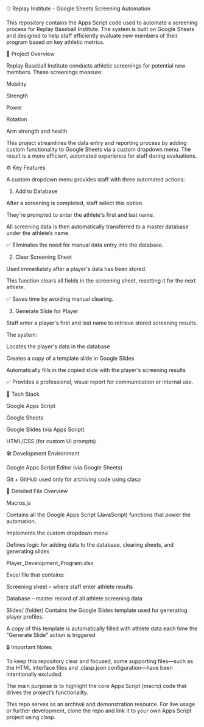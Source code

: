⚾ Replay Institute - Google Sheets Screening Automation

This repository contains the Apps Script code used to automate a screening process for Replay Baseball Institute.
The system is built on Google Sheets and designed to help staff efficiently evaluate new members of their program based on key athletic metrics.

📌 Project Overview

Replay Baseball Institute conducts athletic screenings for potential new members. These screenings measure:

Mobility

Strength

Power

Rotation

Arm strength and health

This project streamlines the data entry and reporting process by adding custom functionality to Google Sheets via a custom dropdown menu. The result is a more efficient, automated experience for staff during evaluations.

⚙️ Key Features

A custom dropdown menu provides staff with three automated actions:

1. Add to Database

After a screening is completed, staff select this option.

They're prompted to enter the athlete's first and last name.

All screening data is then automatically transferred to a master database under the athlete’s name.

✅ Eliminates the need for manual data entry into the database.

2. Clear Screening Sheet

Used immediately after a player's data has been stored.

This function clears all fields in the screening sheet, resetting it for the next athlete.

✅ Saves time by avoiding manual clearing.

3. Generate Slide for Player

Staff enter a player's first and last name to retrieve stored screening results.

The system:

Locates the player's data in the database

Creates a copy of a template slide in Google Slides

Automatically fills in the copied slide with the player's screening results

✅ Provides a professional, visual report for communication or internal use.

🧰 Tech Stack

Google Apps Script

Google Sheets

Google Slides (via Apps Script)

HTML/CSS (for custom UI prompts)

🛠️ Development Environment

Google Apps Script Editor (via Google Sheets)

Git + GitHub used only for archiving code using clasp

📖 Detailed File Overview

Macros.js

Contains all the Google Apps Script (JavaScript) functions that power the automation.

Implements the custom dropdown menu

Defines logic for adding data to the database, clearing sheets, and generating slides

Player_Development_Program.xlsx

Excel file that contains:

Screening sheet – where staff enter athlete results

Database – master record of all athlete screening data

Slides/ (folder)
Contains the Google Slides template used for generating player profiles.

A copy of this template is automatically filled with athlete data each time the "Generate Slide" action is triggered

🔒 Important Notes

To keep this repository clear and focused, some supporting files—such as the HTML interface files and .clasp.json configuration—have been intentionally excluded.

The main purpose is to highlight the core Apps Script (macro) code that drives the project’s functionality.

This repo serves as an archival and demonstration resource. For live usage or further development, clone the repo and link it to your own Apps Script project using clasp.

